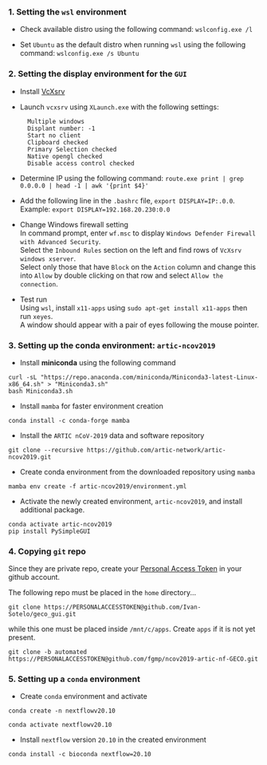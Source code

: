 ### 1. Setting the `wsl` environment

- Check available distro using the following command: `wslconfig.exe /l`

- Set `Ubuntu` as the default distro when running `wsl` using the following command: `wslconfig.exe /s Ubuntu`


### 2. Setting the display environment for the `GUI`

- Install [VcXsrv](https://sourceforge.net/projects/vcxsrv/)

- Launch `vcxsrv` using `XLaunch.exe` with the following settings:
  ```
    Multiple windows
    Displant number: -1
    Start no client
    Clipboard checked
    Primary Selection checked
    Native opengl checked
    Disable access control checked
  ```
- Determine IP using the following command: `route.exe print | grep 0.0.0.0 | head -1 | awk '{print $4}'`
- Add the following line in the `.bashrc` file, `export DISPLAY=IP:.0.0`. </br>
  Example: `export DISPLAY=192.168.20.230:0.0`

- Change Windows firewall setting </br>
	In command prompt, enter `wf.msc` to display `Windows Defender Firewall with Advanced Security`. </br>
	Select the `Inbound Rules` section on the left and find rows of `VcXsrv windows xserver`. </br>
	Select only those that have `Block` on the `Action` column and change this into `Allow` by double clicking on that row and select `Allow the connection`. </br>

- Test run </br>
  Using `wsl`, install `x11-apps` using `sudo apt-get install x11-apps` then run `xeyes`. </br>
	A window should appear with a pair of eyes following the mouse pointer.


### 3. Setting up the conda environment: `artic-ncov2019`
- Install **miniconda** using the following command
```
curl -sL "https://repo.anaconda.com/miniconda/Miniconda3-latest-Linux-x86_64.sh" > "Miniconda3.sh"
bash Miniconda3.sh
```
- Install `mamba` for faster environment creation
```
conda install -c conda-forge mamba
```
- Install the `ARTIC nCoV-2019` data and software repository
```
git clone --recursive https://github.com/artic-network/artic-ncov2019.git
```
- Create conda environment from the downloaded repository using `mamba`
```
mamba env create -f artic-ncov2019/environment.yml
```
- Activate the newly created environment, `artic-ncov2019`, and install additional package.
```
conda activate artic-ncov2019
pip install PySimpleGUI
```


### 4. Copying `git` repo
Since they are private repo, create your [Personal Access Token](https://docs.github.com/en/authentication/keeping-your-account-and-data-secure/creating-a-personal-access-token) in your github account.

The following repo must be placed in the `home` directory...
```
git clone https://PERSONALACCESSTOKEN@github.com/Ivan-Sotelo/geco_gui.git
```
while this one must be placed inside `/mnt/c/apps`. Create `apps` if it is not yet present.
```
git clone -b automated https://PERSONALACCESSTOKEN@github.com/fgmp/ncov2019-artic-nf-GECO.git
```


### 5. Setting up a `conda` environment
- Create `conda` environment and activate
```
conda create -n nextflowv20.10

conda activate nextflowv20.10
```

- Install `nextflow` version `20.10` in the created environment
```
conda install -c bioconda nextflow=20.10
```
